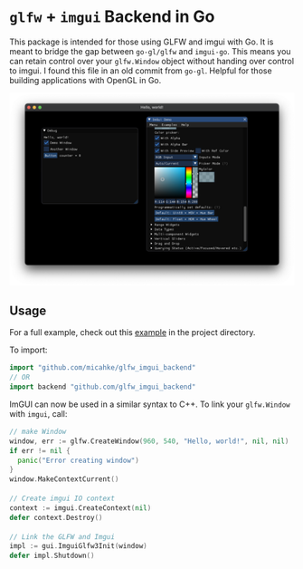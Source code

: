 # `glfw` + `imgui` Backend in Go

This package is intended for those using GLFW and imgui with Go. It is meant to bridge the gap between `go-gl/glfw` and `imgui-go`. This means you can retain control over your `glfw.Window` object without handing over control to imgui. I found this file in an old commit from `go-gl`. Helpful for those building applications with OpenGL in Go.

![](/doc/screenshot.png)

## Usage

For a full example, check out this [example](/example) in the project directory.

To import:

```go
import "github.com/micahke/glfw_imgui_backend"
// OR
import backend "github.com/glfw_imgui_backend"
```

ImGUI can now be used in a similar syntax to C++. To link your `glfw.Window` with `imgui`, call:

```go
// make Window
window, err := glfw.CreateWindow(960, 540, "Hello, world!", nil, nil)
if err != nil {
  panic("Error creating window")
}
window.MakeContextCurrent()

// Create imgui IO context
context := imgui.CreateContext(nil)
defer context.Destroy()

// Link the GLFW and Imgui
impl := gui.ImguiGlfw3Init(window)
defer impl.Shutdown()
```
